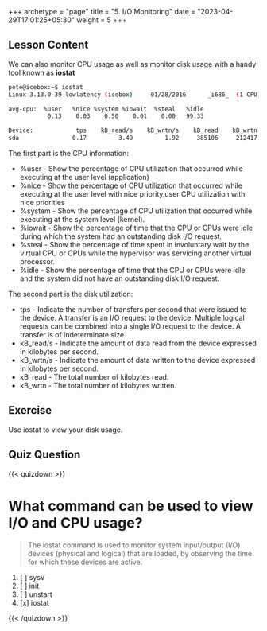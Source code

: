 +++
archetype = "page"
title = "5. I/O Monitoring"
date = "2023-04-29T17:01:25+05:30"
weight = 5
+++

## Lesson Content

We can also monitor CPU usage as well as monitor disk usage with a handy tool known as **iostat**

```bash
pete@icebox:~$ iostat
Linux 3.13.0-39-lowlatency (icebox)     01/28/2016      _i686_  (1 CPU)

avg-cpu:  %user   %nice %system %iowait  %steal   %idle
           0.13    0.03    0.50    0.01    0.00   99.33

Device:            tps    kB_read/s    kB_wrtn/s    kB_read    kB_wrtn
sda               0.17         3.49         1.92     385106     212417

```


The first part is the CPU information:

* %user - Show the percentage of CPU utilization that occurred while executing at the user level (application)
* %nice - Show the percentage of CPU utilization that occurred while executing at the user level with nice priority.user CPU utilization with nice priorities
* %system - Show the percentage of CPU utilization that occurred while executing at the system level (kernel).
* %iowait - Show the percentage of time that the CPU or CPUs were idle during which the system had an outstanding disk I/O request.
* %steal - Show the percentage of time spent in involuntary wait by the virtual CPU or CPUs while the hypervisor was servicing another virtual processor.
* %idle - Show the percentage of time that the CPU or CPUs were idle and the system did not have an outstanding disk I/O request.



The second part is the disk utilization:

* tps - Indicate the number of transfers per second that were issued to the device. A transfer is an I/O request to the device. Multiple logical requests can be combined into a single I/O request to the device. A transfer is of indeterminate size.
* kB_read/s - Indicate the amount of data read from the device expressed in kilobytes per second.
* kB_wrtn/s - Indicate the amount of data written to the device expressed in kilobytes per second.
* kB_read - The total number of kilobytes read.
* kB_wrtn - The total number of kilobytes written.


## Exercise

Use iostat to view your disk usage.

## Quiz Question

{{< quizdown >}}

# What command can be used to view I/O and CPU usage?

> The iostat command is used to monitor system input/output (I/O) devices (physical and logical) that are loaded, by observing the time for which these devices are active.

1. [ ] sysV
2. [ ] init
3. [ ] unstart
4. [x] iostat

{{< /quizdown >}}
